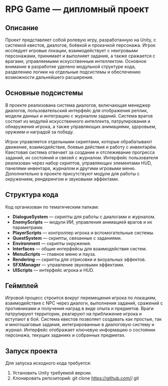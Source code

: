 # RPG Game — дипломный проект

## Описание

Проект представляет собой ролевую игру, разработанную на Unity, с системой квестов, диалогов, боёвкой и прокачкой персонажа. Игрок исследует игровые локации, взаимодействует с неигровыми персонажами, принимает и выполняет задания, а также сражается с врагами, управляемыми искусственным интеллектом. Основное внимание в разработке уделено модульной структуре кода, разделению логики на отдельные подсистемы и обеспечению возможности дальнейшего расширения.

## Основные подсистемы

В проекте реализована система диалогов, включающая менеджер диалогов, пользовательский интерфейс для отображения реплик, модели данных и интеграцию с журналом заданий. Система врагов состоит из модулей искусственного интеллекта, патрулирования и обнаружения игрока, а также управляющих анимациями, здоровьем, оружием и наградой за победу.  

Игрок управляется отдельными скриптами, которые обрабатывают движение, взаимодействие, боевые действия и работу с инвентарём. Квестовая система отвечает за создание и отслеживание прогресса заданий, их состояний и связей с журналом. Интерфейс пользователя реализован через набор скриптов, управляющих элементами HUD, панелями инвентаря, журналом и другими игровыми меню. Дополнительно в проекте присутствуют модули для работы с окружением, рендерингом и звуковыми эффектами.

## Структура кода

Код организован по тематическим папкам:

- **DialogueSystem** — скрипты для работы с диалогами и журналом.
- **EnemyScripts** — модули ИИ, управления анимацией врагов и их параметрами.
- **PlayerScripts** — контроллер игрока и вспомогательные системы.
- **QuestSystem** — скрипты, связанные с заданиями.
- **Environment** — скрипты окружения.
- **Interfaces** — общие интерфейсы для взаимодействия систем.
- **MenuScripts** — главное меню и пауза.
- **Rendering** — скрипты для отрисовки и визуальных эффектов.
- **SFXManager** — управление звуковыми эффектами.
- **UIScripts** — интерфейс игрока и HUD.

## Геймплей

Игровой процесс строится вокруг перемещения игрока по локациям, взаимодействия с NPC через диалоги, выполнения заданий, сражений с противниками и получения наград в виде опыта и предметов. Враги патрулируют территории, реагируют на приближение игрока и вступают в бой. Система квестов позволяет создавать как простые, так и многошаговые задания, интегрированные в диалоговую систему и журнал. Интерфейс отображает ключевую информацию о состоянии персонажа, текущих заданиях и собранных предметах.

## Запуск проекта

Для запуска исходного кода требуется:

1. Установить Unity требуемой версии.
2. Клонировать репозиторий:
   git clone https://github.com/<username>/<repo>.git
